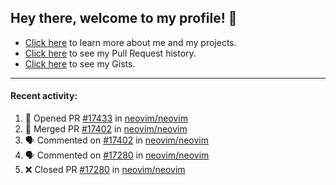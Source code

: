 ## Hey there, welcome to my profile! 👋

- [Click here](https://seandewar.github.io/) to learn more about me and my projects.
- [Click here](https://github.com/search?p=1&q=author%3Aseandewar+is%3Apr) to see my Pull Request history.
- [Click here](https://gist.github.com/seandewar) to see my Gists.

---

#### Recent activity:

<!--START_SECTION:activity-->
1. 💪 Opened PR [#17433](https://github.com/neovim/neovim/pull/17433) in [neovim/neovim](https://github.com/neovim/neovim)
2. 🎉 Merged PR [#17402](https://github.com/neovim/neovim/pull/17402) in [neovim/neovim](https://github.com/neovim/neovim)
3. 🗣 Commented on [#17402](https://github.com/neovim/neovim/issues/17402) in [neovim/neovim](https://github.com/neovim/neovim)
4. 🗣 Commented on [#17280](https://github.com/neovim/neovim/issues/17280) in [neovim/neovim](https://github.com/neovim/neovim)
5. ❌ Closed PR [#17280](https://github.com/neovim/neovim/pull/17280) in [neovim/neovim](https://github.com/neovim/neovim)
<!--END_SECTION:activity-->
